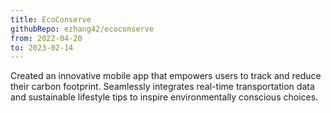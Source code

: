 ```yaml
---
title: EcoConserve
githubRepo: ezhang42/ecoconserve
from: 2022-04-20
to: 2023-02-14
---
```


Created an innovative mobile app that empowers users to track and reduce their
carbon footprint. Seamlessly integrates real-time transportation data and
sustainable lifestyle tips to inspire environmentally conscious choices.
